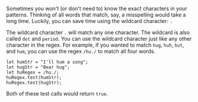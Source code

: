 Sometimes you won't (or don't need to) know the exact characters in your patterns. Thinking of all words that match, say, a misspelling
would take a long time. Luckily, you can save time using the wildcard character: `.`

The wildcard character `.` will match any one character. The wildcard is also called `dot` and `period`. You can use the wildcard
character just like any other character in the regex. For example, if you wanted to match `hug`, `huh`, `hut`, and `hum`, you can use
the regex `/hu./` to match all four words.

```
let humStr = "I'll hum a song";
let hugStr = "Bear hug";
let huRegex = /hu./;
huRegex.test(humStr);
huRegex.test(hugStr);
```

Both of these test calls would return `true`.